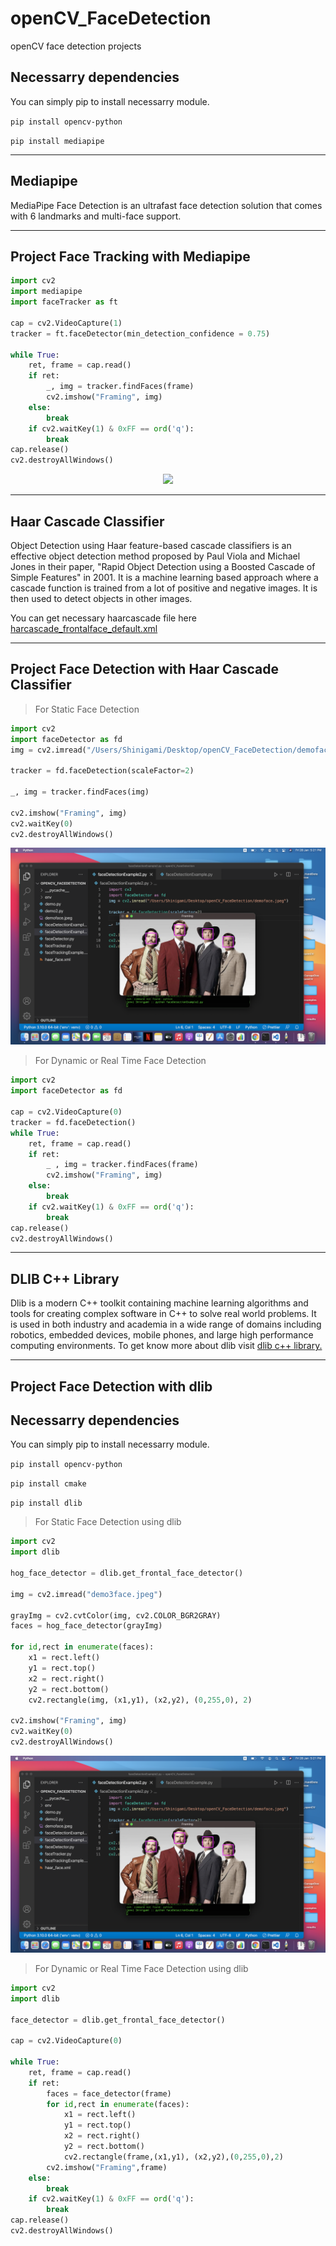 # openCV_FaceDetection
openCV face detection projects


## Necessarry dependencies
<p> You can simply pip to install necessarry module. </p>

<code>pip install opencv-python</code>

<code>pip install mediapipe</code>

-----------------------------------
Mediapipe
-----------------------------------
<p> MediaPipe Face Detection is an ultrafast face detection solution that comes with 6 landmarks and multi-face support.  </p>

------------------------------------
Project Face Tracking with Mediapipe
------------------------------------

```python
import cv2
import mediapipe
import faceTracker as ft

cap = cv2.VideoCapture(1)
tracker = ft.faceDetector(min_detection_confidence = 0.75)

while True:
    ret, frame = cap.read()
    if ret:
        _, img = tracker.findFaces(frame)
        cv2.imshow("Framing", img)
    else:
        break
    if cv2.waitKey(1) & 0xFF == ord('q'):
        break
cap.release()
cv2.destroyAllWindows()
```

<p align = "center">
    <img src = "https://github.com/Raihan-009/openCV_FaceDetection/blob/main/results/faceTracking01.png">
</p>


-----------------------------------
Haar Cascade Classifier
-----------------------------------

<p>Object Detection using Haar feature-based cascade classifiers is an effective object detection method proposed by Paul Viola and Michael Jones in their paper, "Rapid Object Detection using a Boosted Cascade of Simple Features" in 2001. It is a machine learning based approach where a cascade function is trained from a lot of positive and negative images. It is then used to detect objects in other images.</p>

You can get necessary haarcascade file here [harcascade_frontalface_default.xml](https://github.com/Raihan-009/openCV_FaceDetection/blob/main/haar_face.xml)


---------------------------------------------------
Project Face Detection with Haar Cascade Classifier
---------------------------------------------------

> For Static Face Detection 

```python
import cv2
import faceDetector as fd
img = cv2.imread("/Users/Shinigami/Desktop/openCV_FaceDetection/demoface.jpeg")

tracker = fd.faceDetection(scaleFactor=2)

_, img = tracker.findFaces(img)

cv2.imshow("Framing", img)
cv2.waitKey(0)
cv2.destroyAllWindows()
```

<p align = "center">
    <img src = "https://github.com/Raihan-009/openCV_FaceDetection/blob/main/results/staticFaceDetection.png">
</p>

> For Dynamic or Real Time Face Detection

```python
import cv2
import faceDetector as fd

cap = cv2.VideoCapture(0)
tracker = fd.faceDetection()
while True:
    ret, frame = cap.read()
    if ret:
        _ , img = tracker.findFaces(frame)
        cv2.imshow("Framing", img)
    else:
        break
    if cv2.waitKey(1) & 0xFF == ord('q'):
        break
cap.release()
cv2.destroyAllWindows()
```

-----------------------------------
DLIB C++ Library
-----------------------------------

<p>Dlib is a modern C++ toolkit containing machine learning algorithms and tools for creating complex software in C++ to solve real world problems. It is used in both industry and academia in a wide range of domains including robotics, embedded devices, mobile phones, and large high performance computing environments. To get know more about dlib visit <a href = "http://dlib.net/"> dlib c++ library.</a> </p>


---------------------------------------------------
Project Face Detection with dlib
---------------------------------------------------


## Necessarry dependencies

<p> You can simply pip to install necessarry module. </p>

<code>pip install opencv-python</code>

<code>pip install cmake</code>

<code>pip install dlib</code>


> For Static Face Detection using dlib

```python
import cv2
import dlib

hog_face_detector = dlib.get_frontal_face_detector()

img = cv2.imread("demo3face.jpeg")

grayImg = cv2.cvtColor(img, cv2.COLOR_BGR2GRAY)
faces = hog_face_detector(grayImg)

for id,rect in enumerate(faces):
    x1 = rect.left()
    y1 = rect.top()
    x2 = rect.right()
    y2 = rect.bottom()
    cv2.rectangle(img, (x1,y1), (x2,y2), (0,255,0), 2)

cv2.imshow("Framing", img)
cv2.waitKey(0)
cv2.destroyAllWindows()
```

<p align = "center">
    <img src = "https://github.com/Raihan-009/openCV_FaceDetection/blob/main/results/staticFaceDetection.png">
</p>

> For Dynamic or Real Time Face Detection using dlib

```python
import cv2
import dlib

face_detector = dlib.get_frontal_face_detector()

cap = cv2.VideoCapture(0)

while True:
    ret, frame = cap.read()
    if ret:
        faces = face_detector(frame)
        for id,rect in enumerate(faces):
            x1 = rect.left()
            y1 = rect.top()
            x2 = rect.right()
            y2 = rect.bottom()
            cv2.rectangle(frame,(x1,y1), (x2,y2),(0,255,0),2)
        cv2.imshow("Framing",frame)
    else:
        break
    if cv2.waitKey(1) & 0xFF == ord('q'):
        break
cap.release()
cv2.destroyAllWindows()
```
